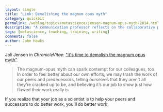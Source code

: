 ```yaml
---
layout: single 
title: "Link: Demolishing the magnum opus myth" 
category: quickbit
permalink: /weblog/topics/metascience/jensen-magnum-opus-myth-2014.html
description: "A communication professor reflects on the collaborative purpose of scholarship."
tags: [metascience, teaching, training, writing] 
comments: false 
author: John Hawks 
---
```


Joli Jensen in <em>ChronicleVitae</em>: <a href="https://chroniclevitae.com/news/631-it-s-time-to-demolish-the-magnum-opus-myth">"It's time to demolish the magnum opus myth"</a>. 

<blockquote>The magnum-opus myth can spark contempt for our colleagues, too. In order to feel better about our own efforts, we may trash the work of our peers and predecessors, telling ourselves that they aren’t all they’re cracked up to be, and believing it’s our job to show just how flawed their work really is.</blockquote>

If you realize that your job as a scientist is to help your peers and successors to do better work, you'll do better work. 
